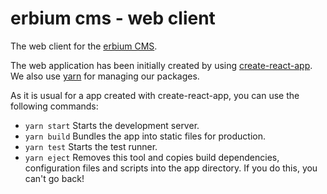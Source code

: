 # erbium cms - web client

The web client for the [erbium CMS](https://github.com/erbium-cms/erbium-cms).

The web application has been initially created by using
[create-react-app](https://github.com/facebook/create-react-app). We also use
[yarn](https://yarnpkg.com/) for managing our packages.

As it is usual for a app created with create-react-app, you can use the
following commands:

* `yarn start`
  Starts the development server.
* `yarn build`
  Bundles the app into static files for production.
* `yarn test`
  Starts the test runner.
* `yarn eject`
  Removes this tool and copies build dependencies, configuration files and
  scripts into the app directory. If you do this, you can't go back!
